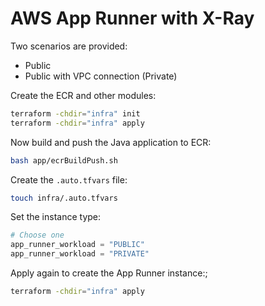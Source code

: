 # AWS App Runner with X-Ray

Two scenarios are provided:
- Public
- Public with VPC connection (Private)

Create the ECR and other modules:

```sh
terraform -chdir="infra" init
terraform -chdir="infra" apply
```

Now build and push the Java application to ECR:

```sh
bash app/ecrBuildPush.sh
```

Create the `.auto.tfvars` file:

```sh
touch infra/.auto.tfvars
```

Set the instance type:

```terraform
# Choose one
app_runner_workload = "PUBLIC"
app_runner_workload = "PRIVATE"
```

Apply again to create the App Runner instance:;

```sh
terraform -chdir="infra" apply
```
